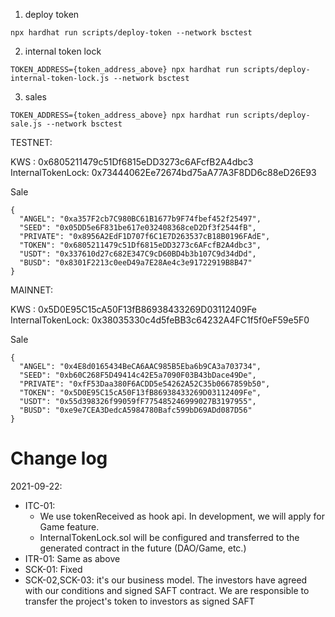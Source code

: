 


1. deploy token
```
npx hardhat run scripts/deploy-token --network bsctest

```
2. internal token lock
```
TOKEN_ADDRESS={token_address_above} npx hardhat run scripts/deploy-internal-token-lock.js --network bsctest
```

3. sales
```
TOKEN_ADDRESS={token_address_above} npx hardhat run scripts/deploy-sale.js --network bsctest

```






TESTNET:

KWS              : 0x6805211479c51Df6815eDD3273c6AFcfB2A4dbc3
InternalTokenLock: 0x73444062Ee72674bd75aA77A3F8DD6c88eD26E93

Sale
```
{
  "ANGEL": "0xa357F2cb7C980BC61B1677b9F74fbef452f25497",
  "SEED": "0x05DD5e6F831be617e032408368ceD2Df3f2544fB",
  "PRIVATE": "0x8956A2EdF1D707f6C1E7D263537cB18B0196FAdE",
  "TOKEN": "0x6805211479c51Df6815eDD3273c6AFcfB2A4dbc3",
  "USDT": "0x337610d27c682E347C9cD60BD4b3b107C9d34dDd",
  "BUSD": "0x8301F2213c0eeD49a7E28Ae4c3e91722919B8B47"
}
```




MAINNET:

KWS              : 0x5D0E95C15cA50F13fB86938433269D03112409Fe
InternalTokenLock: 0x38035330c4d5feBB3c64232A4FC1f5f0eF59e5F0

Sale
```
{
  "ANGEL": "0x4E8d0165434BeCA6AAC985B5Eba6b9CA3a703734",
  "SEED": "0xb60C268F5D49414c42E5a7090F03B43bDace49De",
  "PRIVATE": "0xfF53Daa380F6ACDD5e54262A52C35b0667859b50",
  "TOKEN": "0x5D0E95C15cA50F13fB86938433269D03112409Fe",
  "USDT": "0x55d398326f99059fF775485246999027B3197955",
  "BUSD": "0xe9e7CEA3DedcA5984780Bafc599bD69ADd087D56"
}
```


# Change log
2021-09-22:
- ITC-01: 
  - We use tokenReceived as hook api. In development, we will apply for Game feature.
  - InternalTokenLock.sol will be configured and transferred to the generated contract in the future (DAO/Game, etc.)
- ITR-01: Same as above
- SCK-01: Fixed
- SCK-02,SCK-03: it's our business model. The investors have agreed with our conditions and signed SAFT contract. We are responsible to transfer the project's token to investors as signed SAFT

